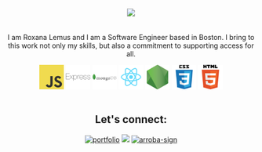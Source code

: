 <div align="center">
  <br>
  <img src="https://fontmeme.com/permalink/211110/95a407efbc87dd9b67db69abf9186397.png" border="0" width="75%" alt-text="< Hello world, I'm Roxana! >">
  <br>
  <br>

 I am Roxana Lemus and I am a Software Engineer based in Boston. I bring to this work not only my skills, but also a commitment to supporting access for all.     

 <img src="https://raw.githubusercontent.com/github/explore/80688e429a7d4ef2fca1e82350fe8e3517d3494d/topics/javascript/javascript.png" width ="50px" alt-text="JavaScript"> <img src="https://raw.githubusercontent.com/github/explore/80688e429a7d4ef2fca1e82350fe8e3517d3494d/topics/express/express.png" width ="50px"  alt-text="Express"> <img src="https://raw.githubusercontent.com/github/explore/80688e429a7d4ef2fca1e82350fe8e3517d3494d/topics/mongodb/mongodb.png" width ="50px"    alt-text="MongoDB"> <img src="https://raw.githubusercontent.com/github/explore/80688e429a7d4ef2fca1e82350fe8e3517d3494d/topics/react/react.png" width ="50px" alt-  text="React"> <img src="https://raw.githubusercontent.com/github/explore/80688e429a7d4ef2fca1e82350fe8e3517d3494d/topics/nodejs/nodejs.png" width ="50px" alt-  text="Node.js"> <img src="https://raw.githubusercontent.com/github/explore/80688e429a7d4ef2fca1e82350fe8e3517d3494d/topics/css/css.png" width ="50px" alt-  text="CSS3"> <img src="https://raw.githubusercontent.com/github/explore/80688e429a7d4ef2fca1e82350fe8e3517d3494d/topics/html/html.png" width ="50px" alt-    text="HTML5">
  <br>
  <br>
  ## Let's connect:
  <a href="https://roxanalemus.com">![portfolio](https://user-images.githubusercontent.com/89720092/141145146-1ce5e764-62fe-4ed2-8cf1-b1de24536017.png)</a> <a
  href="https://linkedin.com/in/jrlemus"><img src="https://img.icons8.com/ios-filled/50/000000/linkedin.png" width="50px"></a> <a href="mailto: roxanalemusdev@gmail.com">  ![arroba-sign](https://user-images.githubusercontent.com/89720092/141147822-9f5367e8-8acb-4108-a69c-7572fd930677.png)
</a>
 
</div>
